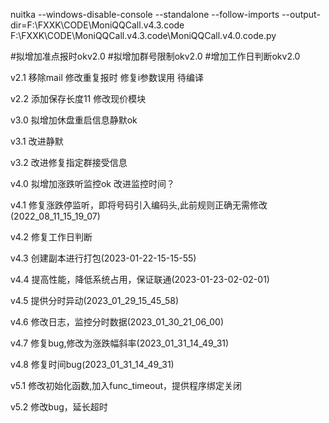nuitka --windows-disable-console --standalone --follow-imports --output-dir=F:\FXXK\CODE\MoniQQCall.v4.3.code  F:\FXXK\CODE\MoniQQCall.v4.3.code\MoniQQCall.v4.0.code.py




#拟增加准点报时okv2.0
        #拟增加群号限制okv2.0
        #增加工作日判断okv2.0
        


v2.1
移除mail
修改重复报时
修复i参数误用
待编译

v2.2
添加保存长度11
修改现价模块

v3.0
拟增加休盘重启信息静默ok

v3.1
改进静默

v3.2
改进修复指定群接受信息

v4.0
拟增加涨跌听监控ok
改进监控时间？

v4.1
修复涨跌停监听，即将号码引入编码头,此前规则正确无需修改(2022_08_11_15_19_07)

v4.2
修复工作日判断

v4.3
创建副本进行打包(2023-01-22-15-15-55)

v4.4
提高性能，降低系统占用，保证联通(2023-01-23-02-02-01)

v4.5
提供分时异动(2023_01_29_15_45_58)

v4.6
修改日志，监控分时数据(2023_01_30_21_06_00)

v4.7
修复bug,修改为涨跌幅斜率(2023_01_31_14_49_31)

v4.8
修复时间bug(2023_01_31_14_49_31)

v5.1
修改初始化函数,加入func_timeout，提供程序绑定关闭

v5.2
修改bug，延长超时